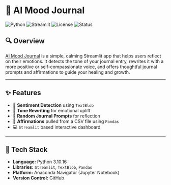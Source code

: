 # 📔 AI Mood Journal

![Python](https://img.shields.io/badge/Python-3.10+-blue.svg)
![Streamlit](https://img.shields.io/badge/Streamlit-App-ff4b4b)
![License](https://img.shields.io/badge/License-MIT-green.svg)
![Status](https://img.shields.io/badge/Status-Active-brightgreen)

## 🔍 Overview
[AI Mood Journal](https://mood-journal-yqtuyksw8kzrlcbr2wyjdy.streamlit.app/) is a simple, calming Streamlit app that helps users reflect on their emotions. It detects the tone of your journal entry, rewrites it with a more positive or self-compassionate voice, and offers thoughtful journal prompts and affirmations to guide your healing and growth.

---

## ✨ Features

- 🧠 **Sentiment Detection** using `TextBlob`
- 🌈 **Tone Rewriting** for emotional uplift
- 💬 **Random Journal Prompts** for reflection
- 🌸 **Affirmations** pulled from a CSV file using `Pandas`
- 💻 `Streamlit` based interactive dashboard

---

## 🔧 Tech Stack
- **Language:** Python 3.10.16
- **Libraries:** `Streamlit`, `TextBlob`, `Pandas`
- **Platform:** Anaconda Navigator (Jupyter Notebook)
- **Version Control:** GitHub

